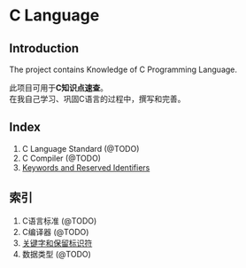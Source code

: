 # C Language

## Introduction

The project contains Knowledge of C Programming Language.

此项目可用于**C知识点速查**。  
在我自己学习、巩固C语言的过程中，撰写和完善。

## Index

1. C Language Standard (@TODO)
2. C Compiler (@TODO)
3. [Keywords and Reserved Identifiers ](doc/en/3.md)

## 索引

1. C语言标准 (@TODO)
2. C编译器 (@TODO)
3. [关键字和保留标识符](doc/cn/3.md)
4. 数据类型 (@TODO)